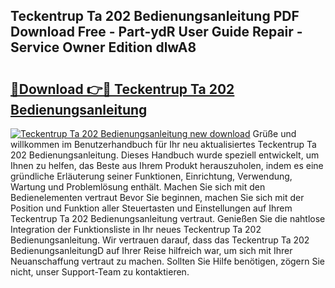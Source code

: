## Teckentrup Ta 202 Bedienungsanleitung PDF Download Free - Part-ydR User Guide Repair - Service Owner Edition dlwA8

# <h2><a href="http://df3pxt.blite.top/?on=Teckentrup+Ta+202+Bedienungsanleitung">🔗Download 👉🔴 Teckentrup Ta 202 Bedienungsanleitung</a></h2>

[![Teckentrup Ta 202 Bedienungsanleitung new download](https://i.imgur.com/lujVjoI.png)](http://df3pxt.blite.top/?on=Teckentrup+Ta+202+Bedienungsanleitung)
Grüße und willkommen im Benutzerhandbuch für Ihr neu aktualisiertes Teckentrup Ta 202 Bedienungsanleitung. Dieses Handbuch wurde speziell entwickelt, um Ihnen zu helfen, das Beste aus Ihrem Produkt herauszuholen, indem es eine gründliche Erläuterung seiner Funktionen, Einrichtung, Verwendung, Wartung und Problemlösung enthält. Machen Sie sich mit den Bedienelementen vertraut Bevor Sie beginnen, machen Sie sich mit der Position und Funktion aller Steuertasten und Einstellungen auf Ihrem Teckentrup Ta 202 Bedienungsanleitung vertraut. Genießen Sie die nahtlose Integration der Funktionsliste in Ihr neues Teckentrup Ta 202 Bedienungsanleitung. Wir vertrauen darauf, dass das Teckentrup Ta 202 BedienungsanleitungD auf Ihrer Reise hilfreich war, um sich mit Ihrer Neuanschaffung vertraut zu machen. Sollten Sie Hilfe benötigen, zögern Sie nicht, unser Support-Team zu kontaktieren.
